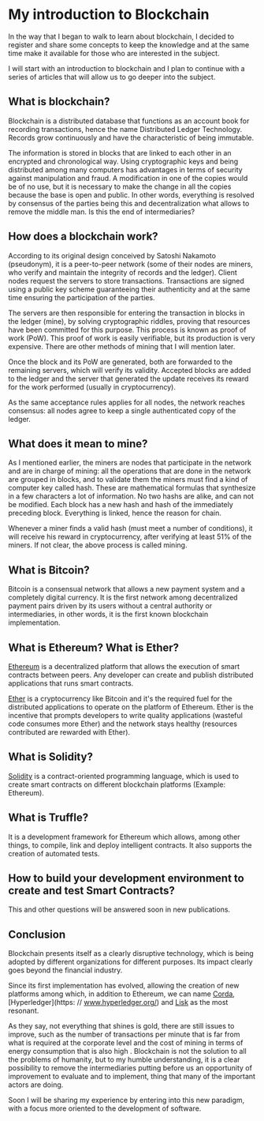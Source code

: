 # My introduction to Blockchain

In the way that I began to walk to learn about blockchain, I decided to register and share some concepts to keep the knowledge and at the same time make it available for those who are interested in the subject.

I will start with an introduction to blockchain and I plan to continue with a series of articles that will allow us to go deeper into the subject.

## What is blockchain?

Blockchain is a distributed database that functions as an account book for recording transactions, hence the name Distributed Ledger Technology. Records grow continuously and have the characteristic of being immutable.

The information is stored in blocks that are linked to each other in an encrypted and chronological way. Using cryptographic keys and being distributed among many computers has advantages in terms of security against manipulation and fraud. A modification in one of the copies would be of no use, but it is necessary to make the change in all the copies because the base is open and public. In other words, everything is resolved by consensus of the parties being this and decentralization what allows to remove the middle man. Is this the end of intermediaries?

## How does a blockchain work?

According to its original design conceived by Satoshi Nakamoto (pseudonym), it is a peer-to-peer network  (some of their nodes are miners, who verify and maintain the integrity of records and the ledger).
Client nodes request the servers to store transactions. Transactions are signed using a public key scheme guaranteeing their authenticity and at the same time ensuring the participation of the parties.

The servers are then responsible for entering the transaction in blocks in the ledger (mine), by solving cryptographic riddles, proving that resources have been committed for this purpose. This process is known as proof of work (PoW). This proof of work is easily verifiable, but its production is very expensive. There are other methods of mining that I will mention later.

Once the block and its PoW are generated, both are forwarded to the remaining servers, which will verify its validity. Accepted blocks are added to the ledger and the server that generated the update receives its reward for the work performed (usually in cryptocurrency).

As the same acceptance rules applies for all nodes, the network reaches consensus: all nodes agree to keep a single authenticated copy of the ledger.

## What does it mean to mine?

As I mentioned earlier, the miners are nodes that participate in the network and are in charge of mining: all the operations that are done in the network are grouped in blocks, and to validate them the miners must find a kind of computer key called hash. These are mathematical formulas that synthesize in a few characters a lot of information. No two hashs are alike, and can not be modified. Each block has a new hash and hash of the immediately preceding block. Everything is linked, hence the reason for chain.

Whenever a miner finds a valid hash (must meet a number of conditions), it will receive his reward in cryptocurrency, after verifying at least 51% of the miners.
If not clear, the above process is called mining.

## What is Bitcoin?

Bitcoin is a consensual network that allows a new payment system and a completely digital currency. It is the first network among decentralized payment pairs driven by its users without a central authority or intermediaries, in other words, it is the first known blockchain implementation.

## What is Ethereum? What is Ether?

[Ethereum](https://ethereum.org/) is a decentralized platform that allows the execution of smart contracts between peers. Any developer can create and publish distributed applications that runs smart contracts.

[Ether](https://ethereum.org/ether) is a cryptocurrency like Bitcoin and it's the required fuel for the distributed applications to operate on the platform of Ethereum. Ether is the incentive that prompts developers to write quality applications (wasteful code consumes more Ether) and the network stays healthy (resources contributed are rewarded with Ether).

## What is Solidity?

[Solidity](https://github.com/ethereum/solidity) is a contract-oriented programming language, which is used to create smart contracts on different blockchain platforms (Example: Ethereum).

## What is Truffle?

It is a development framework for Ethereum which allows, among other things, to compile, link and deploy intelligent contracts. It also supports the creation of automated tests.

## How to build your development environment to create and test Smart Contracts?

This and other questions will be answered soon in new publications.

## Conclusion

Blockchain presents itself as a clearly disruptive technology, which is being adopted by different organizations for different purposes. Its impact clearly goes beyond the financial industry.

Since its first implementation has evolved, allowing the creation of new platforms among which, in addition to Ethereum, we can name [Corda](https://www.corda.net/), [Hyperledger](https: // www.hyperledger.org/) and [Lisk](https://lisk.io/) as the most resonant.

As they say, not everything that shines is gold, there are still issues to improve, such as the number of transactions per minute that is far from what is required at the corporate level and the cost of mining in terms of energy consumption that is also high . Blockchain is not the solution to all the problems of humanity, but to my humble understanding, it is a clear possibility to remove the intermediaries putting before us an opportunity of improvement to evaluate and to implement, thing that many of the important actors are doing.

Soon I will be sharing my experience by entering into this new paradigm, with a focus more oriented to the development of software.